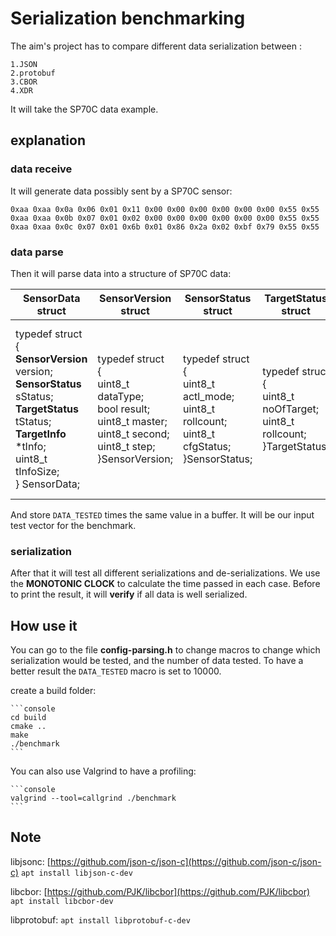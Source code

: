 # Serialization benchmarking

The aim's project has to compare different data serialization between :

    1.JSON
    2.protobuf
    3.CBOR
    4.XDR

It will take the SP70C data example.

## explanation

### data receive

It will generate data possibly sent by a SP70C sensor:

`0xaa 0xaa 0x0a 0x06 0x01 0x11 0x00 0x00 0x00 0x00 0x00 0x00 0x55 0x55 0xaa 0xaa 0x0b 0x07 0x01 0x02 0x00 0x00 0x00 0x00 0x00 0x00 0x55 0x55 0xaa 0xaa 0x0c 0x07 0x01 0x6b 0x01 0x86 0x2a 0x02 0xbf 0x79 0x55 0x55`

### data parse

Then it will parse data into a structure of SP70C data:

| SensorData struct         | SensorVersion struct | SensorStatus struct | TargetStatus struct | TargetInfo struct |
| ------------------------- |--------------------- | ------------------- | ------------------- | ----------------- |
|typedef struct<br/> {<br/>**SensorVersion** version;<br/>**SensorStatus** sStatus;<br/> **TargetStatus** tStatus; <br/> **TargetInfo** *tInfo; <br/> uint8_t tInfoSize; <br/> } SensorData;|typedef struct<br/>{<br/>uint8_t dataType;<br/>bool result;<br/>uint8_t master;<br/>uint8_t second;<br/>uint8_t step;<br/>}SensorVersion;|typedef struct<br/>{<br/>uint8_t actl_mode;<br/>uint8_t rollcount;<br/>uint8_t cfgStatus;<br/>}SensorStatus;|typedef struct<br/>{<br/>uint8_t noOfTarget;<br/>uint8_t rollcount;<br/>}TargetStatus;|typedef struct<br/>{<br/>uint8_t  index;<br/>float  rcs;<br/>float range;<br/>int16_t  azimuth;<br/>float vrel;<br/>uint8_t  rollCount;<br/>int8_t  SNR;<br/>}TargetInfo;|

And store `DATA_TESTED` times the same value in a buffer. It will be our input test vector for the benchmark.

### serialization

After that it will test all different serializations and de-serializations. We use the **MONOTONIC CLOCK** to calculate the time passed in each case. Before to print the result, it will **verify** if all data is well serialized.

## How use it

You can go to the file **config-parsing.h** to change macros to change which serialization would be tested, and the number of data tested.
To have a better result the `DATA_TESTED` macro is set to 10000.

create a build folder:

    ```console
    cd build
    cmake ..
    make
    ./benchmark
    ```

You can also use Valgrind to have a profiling:

    ```console
    valgrind --tool=callgrind ./benchmark
    ```

## Note

libjsonc: [https://github.com/json-c/json-c](https://github.com/json-c/json-c)  `apt install libjson-c-dev`

libcbor: [https://github.com/PJK/libcbor](https://github.com/PJK/libcbor) `apt install libcbor-dev`

libprotobuf: `apt install libprotobuf-c-dev`

